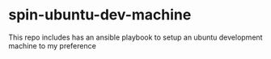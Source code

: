 # spin-ubuntu-dev-machine
This repo includes has an ansible playbook to setup an ubuntu development machine to my preference
